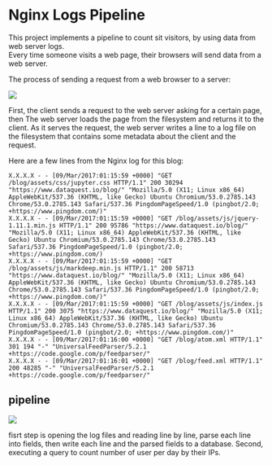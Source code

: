 # Nginx Logs Pipeline


This project implements a pipeline to count sit visitors, by using data from web server logs.<br>
Every time someone visits a web page, their browsers will send data from a web server.

The process of sending a request from a web browser to a server:

![](https://www.dataquest.io/wp-content/uploads/2019/01/server_request.svg)

First, the client sends a request to the web server asking for a certain page, then The web server loads the page from the filesystem and returns it to the client. As it serves the request, the web server writes a line to a log file on the filesystem that contains some metadata about the client and the request.


Here are a few lines from the Nginx log for this blog:

```
X.X.X.X - - [09/Mar/2017:01:15:59 +0000] "GET /blog/assets/css/jupyter.css HTTP/1.1" 200 30294 "https://www.dataquest.io/blog/" "Mozilla/5.0 (X11; Linux x86_64) AppleWebKit/537.36 (KHTML, like Gecko) Ubuntu Chromium/53.0.2785.143 Chrome/53.0.2785.143 Safari/537.36 PingdomPageSpeed/1.0 (pingbot/2.0; +https://www.pingdom.com/)"
X.X.X.X - - [09/Mar/2017:01:15:59 +0000] "GET /blog/assets/js/jquery-1.11.1.min.js HTTP/1.1" 200 95786 "https://www.dataquest.io/blog/" "Mozilla/5.0 (X11; Linux x86_64) AppleWebKit/537.36 (KHTML, like Gecko) Ubuntu Chromium/53.0.2785.143 Chrome/53.0.2785.143 Safari/537.36 PingdomPageSpeed/1.0 (pingbot/2.0; +https://www.pingdom.com/)
X.X.X.X - - [09/Mar/2017:01:15:59 +0000] "GET /blog/assets/js/markdeep.min.js HTTP/1.1" 200 58713 "https://www.dataquest.io/blog/" "Mozilla/5.0 (X11; Linux x86_64) AppleWebKit/537.36 (KHTML, like Gecko) Ubuntu Chromium/53.0.2785.143 Chrome/53.0.2785.143 Safari/537.36 PingdomPageSpeed/1.0 (pingbot/2.0; +https://www.pingdom.com/)"
X.X.X.X - - [09/Mar/2017:01:15:59 +0000] "GET /blog/assets/js/index.js HTTP/1.1" 200 3075 "https://www.dataquest.io/blog/" "Mozilla/5.0 (X11; Linux x86_64) AppleWebKit/537.36 (KHTML, like Gecko) Ubuntu Chromium/53.0.2785.143 Chrome/53.0.2785.143 Safari/537.36 PingdomPageSpeed/1.0 (pingbot/2.0; +https://www.pingdom.com/)"
X.X.X.X - - [09/Mar/2017:01:16:00 +0000] "GET /blog/atom.xml HTTP/1.1" 301 194 "-" "UniversalFeedParser/5.2.1 +https://code.google.com/p/feedparser/"
X.X.X.X - - [09/Mar/2017:01:16:01 +0000] "GET /blog/feed.xml HTTP/1.1" 200 48285 "-" "UniversalFeedParser/5.2.1 +https://code.google.com/p/feedparser/"
```


## pipeline

![](https://www.dataquest.io/wp-content/uploads/visitors_per_day.svg)


fisrt step is opening  the log files and reading line by line, parse each line into fields, then write each line and the parsed fields to a database.
Second, executing a query to count number of user per day by their IPs.
